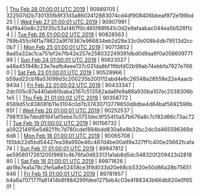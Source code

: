 | [Thu Feb 28 01:00:01 UTC 2019](https://transfer.sh/13P28R/trcninja-dbdump-20190228010001.tar.bz2) | 90989705 | 322507d2b730135fb9f31d3a8602412883074cd4df908406bbeaf972e198bd25 | 
| [Wed Feb 27 01:00:01 UTC 2019](https://transfer.sh/rNaE4/trcninja-dbdump-20190227010001.tar.bz2) | 90907991 | 8af9a40e8c225f35c53a1467f0c465f88f641c0d2e9afaabac044ea5b526f1c4 | 
| [Tue Feb 26 01:00:02 UTC 2019](https://transfer.sh/hoTXi/trcninja-dbdump-20190226010002.tar.bz2) | 90828563 | 789b455cf4f1a79822a9f78367e966834eb2d28e33c0b008b4db79513d2cc0b7 | 
| [Mon Feb 25 01:00:01 UTC 2019](https://transfer.sh/xgJAW/trcninja-dbdump-20190225010001.tar.bz2) | 90713852 | 8ad5a32ac1ca751ef2e7fb42e257e258032249391dbd0d9aa8f0a05860977199 | 
| [Sun Feb 24 01:00:01 UTC 2019](https://transfer.sh/lj2XW/trcninja-dbdump-20190224010001.tar.bz2) | 90623527 | a48a451948c23e7eafb4eee137c031da8bf1f6bfd02b99ab74ebbfa7927e7660 | 
| [Sat Feb 23 01:00:01 UTC 2019]() | 90528966 | b59ad22cb18a53099d3c200235b200112abd4e6c26548a28558e22e4aacb943d | 
| [Fri Feb 22 01:00:02 UTC 2019](https://transfer.sh/eUz9W/trcninja-dbdump-20190222010002.tar.bz2) | 90433347 | 2dc005c87a440ab60baba2167c513582ada6fe9a88a930ba107ec2038306b1e5 | 
| [Thu Feb 21 01:00:02 UTC 2019](https://transfer.sh/qqq08/trcninja-dbdump-20190221010001.tar.bz2) | 90358772 | 6589d51c838081b11e3104c0d7b37430713779650d8dbe4d84baf5692596b65f | 
| [Wed Feb 20 01:00:01 UTC 2019](https://transfer.sh/EVXX6/trcninja-dbdump-20190220010001.tar.bz2) | 90252537 | 7981f33e7ded91941af5ebe7c0751dec9f554f0a57b676a8c7cf82d86c73ac72 | 
| [Tue Feb 19 01:00:02 UTC 2019](https://transfer.sh/4QqFG/trcninja-dbdump-20190219010002.tar.bz2) | 90156732 | a092214915e5d8211fc7d780cdef894bdd830a6e8b32bc2dc0d465596369d6d8 | 
| [Mon Feb 18 01:00:01 UTC 2019](https://transfer.sh/HYPN/trcninja-dbdump-20190218010001.tar.bz2) | 90065708 | 155bb22d5bd54427ea39a950e46c487d4be00a99a327ff1c400e25662fcafa74 | 
| [Sun Feb 17 01:00:01 UTC 2019](https://transfer.sh/k0H0x/trcninja-dbdump-20190217010001.tar.bz2) | 89947812 | ae5958017261205f9681c4b76fa0d833131a1ab8d5dc548320f209423d281880 | 
| [Sat Feb 16 01:00:01 UTC 2019](https://transfer.sh/6r0oC/trcninja-dbdump-20190216010001.tar.bz2) | 89871826 | ab19a7ea1a78c2fe5a8e52458ce3f9d033d20e68cb5320e50d86a28b75651846 | 
| [Fri Feb 15 01:00:01 UTC 2019]() | 89781957 | b4a6a707177fa81414b6f884299fdee1275eb4c03e4f88343b66db620e0f650f | 
